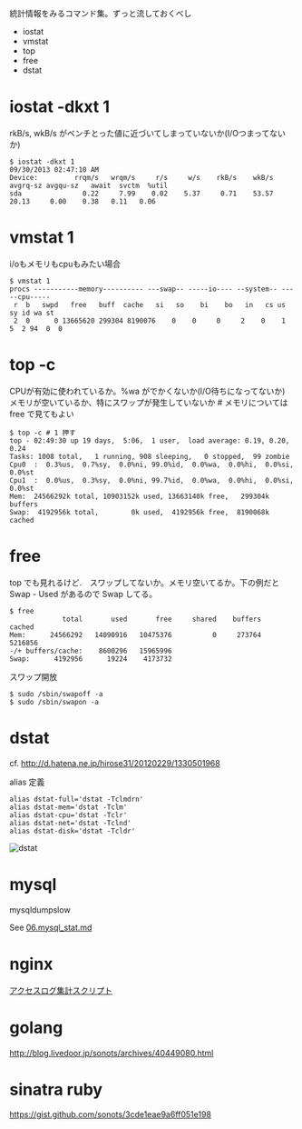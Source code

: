 統計情報をみるコマンド集。ずっと流しておくべし

* iostat
* vmstat
* top
* free
* dstat

# iostat -dkxt 1

rkB/s, wkB/s がベンチとった値に近づいてしまっていないか(I/Oつまってないか)
```
$ iostat -dkxt 1
09/30/2013 02:47:10 AM
Device:         rrqm/s   wrqm/s     r/s     w/s    rkB/s    wkB/s avgrq-sz avgqu-sz   await  svctm  %util
sda               0.22     7.99    0.02    5.37     0.71    53.57    20.13     0.00    0.38   0.11   0.06
```

# vmstat 1

i/oもメモリもcpuもみたい場合
```
$ vmstat 1
procs -----------memory---------- ---swap-- -----io---- --system-- -----cpu-----
 r  b   swpd   free   buff  cache   si   so    bi    bo   in   cs us sy id wa st
 2  0      0 13665620 299304 8190076    0    0     0     2    0    1  5  2 94  0  0
```

# top -c

CPUが有効に使われているか。%wa がでかくないか(I/O待ちになってないか)
メモリが空いているか、特にスワップが発生していないか # メモリについては free で見てもよい
```
$ top -c # 1 押す
top - 02:49:30 up 19 days,  5:06,  1 user,  load average: 0.19, 0.20, 0.24
Tasks: 1008 total,   1 running, 908 sleeping,   0 stopped,  99 zombie
Cpu0  :  0.3%us,  0.7%sy,  0.0%ni, 99.0%id,  0.0%wa,  0.0%hi,  0.0%si,  0.0%st
Cpu1  :  0.0%us,  0.3%sy,  0.0%ni, 99.7%id,  0.0%wa,  0.0%hi,  0.0%si,  0.0%st
Mem:  24566292k total, 10903152k used, 13663140k free,   299304k buffers
Swap:  4192956k total,        0k used,  4192956k free,  8190068k cached

```

# free

top でも見れるけど.　スワップしてないか。メモリ空いてるか。下の例だと Swap - Used があるので Swap してる。

```
$ free
             total       used       free     shared    buffers     cached
Mem:      24566292   14090916   10475376          0     273764    5216856
-/+ buffers/cache:    8600296   15965996
Swap:      4192956      19224    4173732
```

スワップ開放
```
$ sudo /sbin/swapoff -a
$ sudo /sbin/swapon -a
```

# dstat

cf. http://d.hatena.ne.jp/hirose31/20120229/1330501968

alias 定義

```
alias dstat-full='dstat -Tclmdrn'
alias dstat-mem='dstat -Tclm'
alias dstat-cpu='dstat -Tclr'
alias dstat-net='dstat -Tclnd'
alias dstat-disk='dstat -Tcldr'
```
![dstat](http://cdn-ak.f.st-hatena.com/images/fotolife/h/hirose31/20120229/20120229164539.png)

# mysql 

mysqldumpslow

See [06.mysql_stat.md](./06.mysql_stat.md)

# nginx

[アクセスログ集計スクリプト](https://gist.github.com/sonots/9ae0167d31d7f4b42c9a)

# golang

http://blog.livedoor.jp/sonots/archives/40449080.html

# sinatra ruby

https://gist.github.com/sonots/3cde1eae9a6ff051e198

